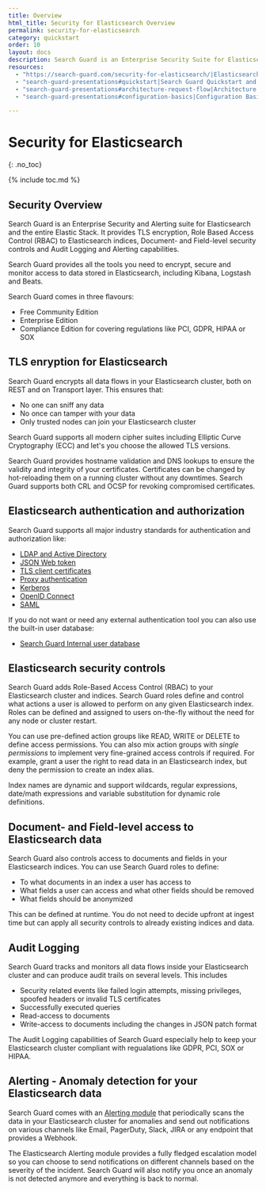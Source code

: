```yaml
---
title: Overview
html_title: Security for Elasticsearch Overview
permalink: security-for-elasticsearch
category: quickstart
order: 10
layout: docs
description: Search Guard is an Enterprise Security Suite for Elasticsearch that encrypts and protects your data in the entire Elastic Stack, including Kibana, Logstash and Beats.
resources:
  - "https://search-guard.com/security-for-elasticsearch/|Elasticsearch security overview (website)"
  - "search-guard-presentations#quickstart|Search Guard Quickstart and First Steps (presentation)"
  - "search-guard-presentations#architecture-request-flow|Architecture and Request Flow (presentation)"
  - "search-guard-presentations#configuration-basics|Configuration Basics (presentation)"

---
```


<!---
Copyright 2020 floragunn GmbH
-->

# Security for Elasticsearch
{: .no_toc}

{% include toc.md %}

## Security Overview 

Search Guard is an Enterprise Security and Alerting suite for Elasticsearch and the entire Elastic Stack. It provides TLS encryption, Role Based
Access Control (RBAC) to Elasticsearch indices, Document- and Field-level security controls and Audit Logging and Alerting capabilities.

Search Guard provides all the tools you need to encrypt, secure and monitor access to data stored in Elasticsearch, including Kibana, Logstash and Beats.

Search Guard comes in three flavours:

* Free Community Edition
* Enterprise Edition
* Compliance Edition for covering regulations like PCI, GDPR, HIPAA or SOX

## TLS enryption for Elasticsearch

Search Guard encrypts all data flows in your Elasticsearch cluster, both on REST and on Transport layer. This ensures that:

* No one can sniff any data
* No once can tamper with your data
* Only trusted nodes can join your Elasticsearch cluster

Search Guard supports all modern cipher suites including Elliptic Curve Cryptography (ECC) and let's you choose the allowed TLS versions.

Search Guard provides hostname validation and DNS lookups to ensure the validity and integrity of your certificates. Certificates can be
 changed by hot-reloading them on a running cluster without any downtimes. Search Guard supports both CRL and OCSP for revoking compromised certificates.

## Elasticsearch authentication and authorization
  
Search Guard supports all major industry standards for authentication and authorization like:
  
* [LDAP and Active Directory](../_docs_auth_auth/auth_auth_ldap.md)
* [JSON Web token](../_docs_auth_auth/auth_auth_jwt.md)
* [TLS client certificates](../_docs_auth_auth/auth_auth_clientcert.md)
* [Proxy authentication](../_docs_auth_auth/auth_auth_proxy2.md)
* [Kerberos](../_docs_auth_auth/auth_auth_kerberos.md)
* [OpenID Connect](../_docs_auth_auth/auth_auth_openid.md)
* [SAML](../_docs_auth_auth/auth_auth_saml.md)
  
If you do not want or need any external authentication tool you can also use the built-in user database:
   
* [Search Guard Internal user database](../_docs_roles_permissions/configuration_internalusers.md)
 
## Elasticsearch security controls
 
Search Guard adds Role-Based Access Control (RBAC) to your Elasticsearch cluster and indices. Search Guard roles define and
control what actions a user is allowed to perform on any given Elasticsearch index. Roles can be defined and assigned to users on-the-fly 
without the need for any node or cluster restart.
 
You can use pre-defined action groups like READ, WRITE or DELETE to define access permissions. You can also mix action groups
with *single permissions* to implement very fine-grained access controls if required. For example, grant a user the right to read data
in an Elasticsearch index, but deny the permission to create an index alias.
 
Index names are dynamic and support wildcards, regular expressions, date/math expressions and variable substitution for dynamic role definitions.
 
## Document- and Field-level access to Elasticsearch data

Search Guard also controls access to documents and fields in your Elasticsearch indices. You can use Search Guard roles to define:

* To what documents in an index a user has access to
* What fields a user can access and what other fields should be removed
* What fields should be anonymized
  
This can be defined at runtime. You do not need to decide upfront at ingest time but can apply all security controls to already existing indices and data.   
  
## Audit Logging
  
Search Guard tracks and monitors all data flows inside your Elasticsearch cluster and can produce audit trails on
several levels. This includes

* Security related events like failed login attempts, missing privileges, spoofed headers or invalid TLS certificates
* Successfully executed queries
* Read-access to documents
* Write-access to documents including the changes in JSON patch format

The Audit Logging capabilities of Search Guard especially help to keep your Elasticsearch cluster compliant with regualations like GDPR, PCI, SOX or HIPAA.

## Alerting - Anomaly detection for your Elasticsearch data

Search Guard comes with an [Alerting module](elasticsearch-alerting-getting-started) that periodically scans the data in your Elasticsearch cluster for anomalies and send out
notifications on various channels like Email, PagerDuty, Slack, JIRA or any endpoint that provides a Webhook.

The Elasticsearch Alerting module provides a fully fledged escalation model so you can choose to send notifications on different channels based on
the severity of the incident. Search Guard will also notify you once an anomaly is not detected anymore and everything is back to normal.


